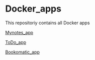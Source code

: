 # Docker_apps
This repositoriy contains all Docker apps

[Mynotes_app](https://github.com/HesterHDM/mynotesapp)

[ToDo_app](https://github.com/HesterHDM/cicdtodo)

[Bookomatic_app](https://github.com/HesterHDM/BookOmatic)
